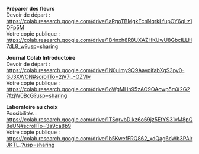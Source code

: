 **Préparer des fleurs**  
Devoir de départ : https://colab.research.google.com/drive/1aRgoTBMgkEcnNqrkLfupOY6qLz1OFp5M  
Votre copie publique :   https://colab.research.google.com/drive/1Brlnxh8R8UXAZHKUwU8GbcILLH7dL8_w?usp=sharing

**Journal Colab Introductoire**  
Devoir de départ : https://colab.research.google.com/drive/1N0uImy9Q9AavpifabXgS3py0-GJ3XWON#scrollTo=2jV7i_-OZVIv  
Votre copie publique :   https://colab.research.google.com/drive/1oWgMHn95zAO9OAcwp5mX2G27fzjW0BcG?usp=sharing

**Laboratoire au choix**  
Possibilités : https://colab.research.google.com/drive/1TSqrvbDIkz6o69jz5EfYS31vM8pQ8eUN#scrollTo=3a9ca8b9  
Votre copie publique :   https://colab.research.google.com/drive/1b5KwefFRQ862_xdQag6cWb3PAlrJKTL_?usp=sharing
